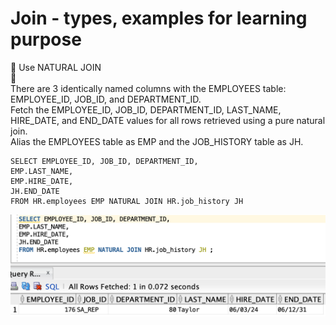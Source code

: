  # Join - types, examples for learning purpose
 
:pushpin: Use NATURAL JOIN </br>
:wrench: 
</br>There are 3 identically named columns with the EMPLOYEES table: EMPLOYEE_ID, JOB_ID, and DEPARTMENT_ID. </br>
   Fetch the EMPLOYEE_ID, JOB_ID, DEPARTMENT_ID, LAST_NAME, HIRE_DATE, and END_DATE values for all rows retrieved using a pure natural join. </br>
Alias the EMPLOYEES table as EMP and the JOB_HISTORY table as JH.

    SELECT EMPLOYEE_ID, JOB_ID, DEPARTMENT_ID,
    EMP.LAST_NAME,
    EMP.HIRE_DATE,
    JH.END_DATE
    FROM HR.employees EMP NATURAL JOIN HR.job_history JH 

<img src="https://github.com/pawlowskaanna/sandbox-sql/blob/master/07-joins/pictures/ch07-natural-join.png" 
width="650">

